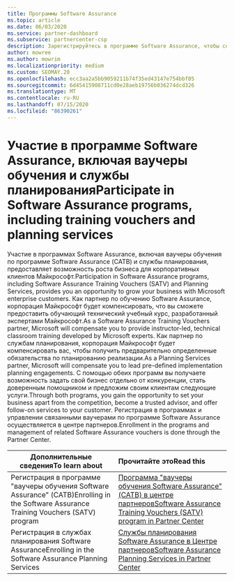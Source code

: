```yaml
---
title: Программы Software Assurance
ms.topic: article
ms.date: 06/03/2020
ms.service: partner-dashboard
ms.subservice: partnercenter-csp
description: Зарегистрируйтесь в программе Software Assurance, чтобы создать бизнес и получить возможность компенсировать обучение и планирование для корпоративных клиентов.
author: mowree
ms.author: mowrim
ms.localizationpriority: medium
ms.custom: SEOMAY.20
ms.openlocfilehash: ecc3aa2a5bb9059211b74f35ed43147e754bbf05
ms.sourcegitcommit: 6d45415908711cd0e28aeb19756b036274dcd326
ms.translationtype: MT
ms.contentlocale: ru-RU
ms.lasthandoff: 07/15/2020
ms.locfileid: "86390261"
---
```

# <a name="participate-in-software-assurance-programs-including-training-vouchers-and-planning-services"></a><span data-ttu-id="48fb3-103">Участие в программе Software Assurance, включая ваучеры обучения и службы планирования</span><span class="sxs-lookup"><span data-stu-id="48fb3-103">Participate in Software Assurance programs, including training vouchers and planning services</span></span>

<span data-ttu-id="48fb3-104">Участие в программах Software Assurance, включая ваучеры обучения по программе Software Assurance (САТВ) и службы планирования, предоставляет возможность роста бизнеса для корпоративных клиентов Майкрософт.</span><span class="sxs-lookup"><span data-stu-id="48fb3-104">Participation in Software Assurance programs, including Software Assurance Training Vouchers (SATV) and Planning Services, provides you an opportunity to grow your business with Microsoft enterprise customers.</span></span> <span data-ttu-id="48fb3-105">Как партнер по обучению Software Assurance, корпорация Майкрософт будет компенсировать, что вы сможете предоставить обучающий технический учебный курс, разработанный экспертами Майкрософт.</span><span class="sxs-lookup"><span data-stu-id="48fb3-105">As a Software Assurance Training Vouchers partner, Microsoft will compensate you to provide instructor-led, technical classroom training developed by Microsoft experts.</span></span> <span data-ttu-id="48fb3-106">Как партнер по службам планирования, корпорация Майкрософт будет компенсировать вас, чтобы получить предварительно определенные обязательства по планированию реализации.</span><span class="sxs-lookup"><span data-stu-id="48fb3-106">As a Planning Services partner, Microsoft will compensate you to lead pre-defined implementation planning engagements.</span></span> <span data-ttu-id="48fb3-107">С помощью обеих программ вы получаете возможность задать свой бизнес отдельно от конкуренции, стать доверенным помощником и предложим своим клиентам следующие услуги.</span><span class="sxs-lookup"><span data-stu-id="48fb3-107">Through both programs, you gain the opportunity to set your business apart from the competition, become a trusted advisor, and offer follow-on services to your customer.</span></span> <span data-ttu-id="48fb3-108">Регистрация в программах и управлении связанными ваучерами по программе Software Assurance осуществляется в центре партнеров.</span><span class="sxs-lookup"><span data-stu-id="48fb3-108">Enrollment in the programs and management of related Software Assurance vouchers is done through the Partner Center.</span></span>

|<span data-ttu-id="48fb3-109">**Дополнительные сведения**</span><span class="sxs-lookup"><span data-stu-id="48fb3-109">**To learn about**</span></span>   |<span data-ttu-id="48fb3-110">**Прочитайте это**</span><span class="sxs-lookup"><span data-stu-id="48fb3-110">**Read this**</span></span>   |
|--------------------------|:------------------|
|<span data-ttu-id="48fb3-111">Регистрация в программе "ваучеры обучения Software Assurance" (САТВ)</span><span class="sxs-lookup"><span data-stu-id="48fb3-111">Enrolling in the Software Assurance Training Vouchers (SATV) program</span></span>|[<span data-ttu-id="48fb3-112">Программа "ваучеры обучения Software Assurance" (САТВ) в центре партнеров</span><span class="sxs-lookup"><span data-stu-id="48fb3-112">Software Assurance Training Vouchers (SATV) program in Partner Center</span></span>](software-assurance-satv.md)|
|<span data-ttu-id="48fb3-113">Регистрация в службах планирования Software Assurance</span><span class="sxs-lookup"><span data-stu-id="48fb3-113">Enrolling in the Software Assurance Planning Services</span></span>|[<span data-ttu-id="48fb3-114">Службы планирования Software Assurance в Центре партнеров</span><span class="sxs-lookup"><span data-stu-id="48fb3-114">Software Assurance Planning Services in Partner Center</span></span>](software-assurance-dps.md) |